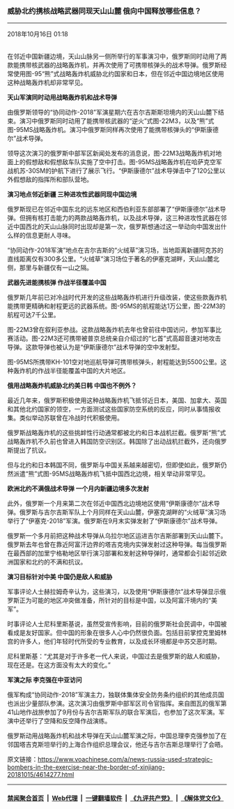 ### 威胁北约携核战略武器同现天山山麓 俄向中国释放哪些信息？
------------------------

<div class="published">
 <span class="date" title="中国时间">
  <time datetime="2018-10-16T01:18:10+08:00">
   2018年10月16日 01:18
  </time>
 </span>
</div>
<br/>
<div class="wsw">
 <p>
  在邻近中国新疆边境，天山山脉另一侧所举行的军事演习中，俄罗斯同时动用了两款能携带核武器的战略轰炸机，并再次使用了可携带核弹头的战术导弹。俄罗斯经常使用图-95“熊”式战略轰炸机威胁北约国家和日本，但在邻近中国边境地区使用这种战略轰炸机却非常罕见。
 </p>
 <div class="wsw__embed">
 </div>
 <p>
  <strong>
   天山军演同时动用战略轰炸机和战术导弹
  </strong>
 </p>
 <p>
  由俄罗斯领导的“协同动作-2018”军演星期六在吉尔吉斯斯坦境内的天山山麓下结束。演习中俄罗斯同时动用了能携带核武器的“逆火”式图-22M3，以及“熊”式图-95MS战略轰炸机。演习中俄罗斯同样再次使用了能携带核弹头的“伊斯康德尔”战术导弹。
 </p>
 <p>
  领导这次演习的俄罗斯中部军区新闻处发布的消息说，图-22M3战略轰炸机对地面上的假想敌和假想敌车队实施了空中打击。图-95MS战略轰炸机在哈萨克空军战机苏-30SM的护航下进行了展示飞行。“伊斯康德尔”战术导弹击中了120公里以外假想敌的指挥所和部队营地。
 </p>
 <p>
  <strong>
   演习地点邻近新疆
  </strong>
  <strong>
   三种进攻性武器同现中国边境
  </strong>
 </p>
 <p>
  俄罗斯现已在邻近中国东北的远东地区和西伯利亚东部部署了“伊斯康德尔”战术导弹。但拥有核打击能力的两款战略轰炸机，以及战术导弹，这三种进攻性武器在邻近中国西北的天山山脉同时出现却是第一次，俄罗斯想通过这一举动向中国发出什么样的信息更耐人寻味。
 </p>
 <p>
  “协同动作-2018军演”地点在吉尔吉斯的“火绒草”演习场，当地距离新疆阿克苏的直线距离仅有300多公里。“火绒草”演习场位于著名的伊塞克湖畔，天山山麓北侧，那里与新疆仅有一山之隔。
 </p>
 <p>
  <strong>
   武器先进能携核弹
  </strong>
  <strong>
   作战半径覆盖中国
  </strong>
 </p>
 <p>
  俄罗斯几年前已对冷战时代开发的这些战略轰炸机进行升级改装，使这些款轰炸机能携带更精确和射程更远的武器系统。图-95MS的航程能达1万公里，图-22M3的航程可达7千公里。
 </p>
 <p>
  图-22M3曾在叙利亚参战。这款战略轰炸机去年也曾前往中国访问，参加军事比赛活动。图-22M3还可携带被普京总统亲自介绍过的“匕首”式高超音速对地攻击导弹。这款导弹也被认为是“伊斯康德尔”战术导弹的空中发射型。
 </p>
 <p>
  图-95MS所携带KH-101空对地巡航导弹可携带核弹头，射程能达到5500公里。这种轰炸机的作战半径能覆盖中国的大片地区。
 </p>
 <p>
  <strong>
   俄用战略轰炸机威胁北约美日韩
  </strong>
  <strong>
   中国也不例外？
  </strong>
 </p>
 <p>
  最近几年来，俄罗斯积极使用这种战略轰炸机飞抵邻近日本，美国、加拿大、英国和其他北约国家的领空，一方面测试这些国家防空系统的反应，同时从事情报收集。类似举动苏联曾在冷战时代积极使用。
 </p>
 <p>
  俄罗斯战略轰炸机的这些挑衅性行动通常都被北约和日本战机拦截。俄罗斯“熊”式战略轰炸机不久前也曾进入韩国防空识别区。韩国除了出动战机拦截外，还向俄罗斯提出了抗议。
 </p>
 <p>
  但与北约和日本韩国不同，俄罗斯与中国关系越来越密切，但即使如此，俄罗斯仍然派遣“熊”式图-95MS战略轰炸机飞抵中国西北边境，相关举动非常罕见。
 </p>
 <p>
  <strong>
   欧洲北约不满俄战术导弹
  </strong>
  <strong>
   一个月内新疆边境多次发射
  </strong>
 </p>
 <p>
  此外，俄罗斯一个月来第二次在邻近中国西北边境地区使用“伊斯康德尔”战术导弹。俄罗斯与吉尔吉斯军队上个月同样在天山山麓，伊塞克湖畔的“火绒草”演习场举行了“伊塞克-2018”军演。俄罗斯在9月末实弹发射了“伊斯康德尔”战术导弹。
 </p>
 <p>
  俄罗斯一个多月前把这种战术导弹从乌拉尔地区运进吉尔吉斯部署到天山山麓下。俄罗斯去年也曾在靠近阿富汗边界的塔吉克境内实弹发射过这种导弹。每当俄罗斯在最西部的加里宁格勒地区举行演习部署和发射这种导弹时，通常都会引起邻近欧洲国家和北约的不满和抗议。
 </p>
 <p>
  <strong>
   演习目标针对中美
  </strong>
  <strong>
   中国仍是敌人和威胁
  </strong>
 </p>
 <p>
  军事评论人士赫拉姆奇辛认为，这些演习，以及使用“伊斯康德尔”战术导弹显示俄罗斯正为可能的地区冲突做准备，所针对的目标是中国，以及阿富汗境内的“美军”。
 </p>
 <p>
  时事评论人士尼科里斯基说，虽然受宣传影响，目前的俄罗斯社会民调中，中国被看成是友好国家。但中国的形象在很多人心中仍然很负面。包括目前掌控克里姆林宫的许多人，他们年轻时代所受的专业教育，以及成长环境都是中苏交恶时期。
 </p>
 <p>
  尼科里斯基：“尤其是对于许多老一代人来说，中国过去是俄罗斯的敌人和威胁，现在还是。在这方面没有太大的变化。”
 </p>
 <p>
  <strong>
   军演之际
  </strong>
  <strong>
   李克强在中亚访问
  </strong>
 </p>
 <p>
  俄军构成“协同动作-2018”军演主力，独联体集体安全防务条约组织的其他成员国也派出少量部队参演。这次演习由俄罗斯中部军区司令官指挥。来自图瓦的俄军第41山地作战旅参加了9月份与吉尔吉斯军队的联合军演后，也参加了这次军演。军演中还举行了空降和反空降作战演练。
 </p>
 <p>
  俄罗斯动用战略轰炸机和战术导弹在天山山麓军演之际，中国总理李克强参加了在邻国塔吉克斯坦举行的上海合作组织总理会议，他还与吉尔吉斯总理举行了会晤。
 </p>
</div>

原文链接：https://www.voachinese.com/a/news-russia-used-strategic-bombers-in-the-exercise-near-the-border-of-xinjiang-20181015/4614277.html


------------------------
#### [禁闻聚合首页](https://github.com/gfw-breaker/banned-news/blob/master/README.md) &nbsp;|&nbsp; [Web代理](https://github.com/gfw-breaker/open-proxy/blob/master/README.md) &nbsp;|&nbsp;  [一键翻墙软件](https://github.com/gfw-breaker/nogfw/blob/master/README.md) &nbsp;|&nbsp; [《九评共产党》](https://github.com/gfw-breaker/9ping.md/blob/master/README.md#九评之一评共产党是什么) &nbsp;|&nbsp; [《解体党文化》](https://github.com/gfw-breaker/jtdwh.md/blob/master/README.md#绪论)